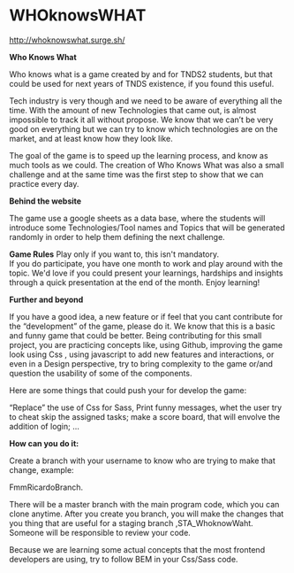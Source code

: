 # WHOknowsWHAT

http://whoknowswhat.surge.sh/

<strong>Who Knows What</strong>

Who knows what is a game created by and for TNDS2 students, but that could be used for next years of TNDS existence, if you found this useful.

Tech industry is very though and we need to be aware of everything all the time. With the amount of new Technologies  that came out, is almost impossible to track it all without propose.  We know that we can’t be very good on everything but we can try to know which technologies are on the market, and at least know how they look like.

The goal of the game is to speed up the learning process, and know as much tools as we could.
The creation of Who Knows What was also a small challenge and at the same time was the first step to show that we can practice every day. 

<strong>Behind the website</strong>

The game use a google sheets as a data base, where the students will introduce some Technologies/Tool names and Topics that will be generated randomly in order to help them defining the next challenge. 

<strong>Game Rules</strong>
Play only if you want to, this isn't mandatory.                  
If you do participate, you have one month to work and play around with the topic.
We'd love if you could present your learnings, hardships and insights through a quick presentation at the end of the month.
Enjoy learning!


<strong>Further and beyond </strong>

If you have a good idea, a new feature or if feel that you cant contribute for the “development” of the game, please do it. 
We know that this is a basic and funny game that could be better. Being contributing for this small project, you are practicing concepts like, using Github, improving the game look using Css , using javascript to add new features and interactions, or even in a Design perspective, try to bring complexity to the game or/and question the usability of some of the components.




Here are some things that could push your for develop the game:

“Replace” the use of Css for Sass,
Print funny messages, whet the user try to cheat skip the assigned tasks;
make a score board, that will envolve the addition of login;
…

<strong>How can you do it:</strong>

Create a branch with your username to know who are trying to make that change, example:

FmmRicardoBranch.

There will be a master branch with the main program code, which you can clone anytime. 
After you create you branch, you will make the changes that you thing that are useful for a staging branch ,STA_WhoknowWaht. 
Someone will be responsible to review your code.

Because we are learning some actual concepts that the most frontend developers are using, try to follow BEM in your Css/Sass code.
